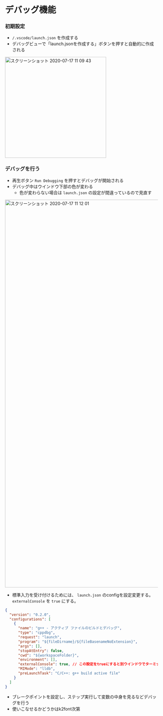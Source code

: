 # デバッグ機能
### 初期設定
- `/.vscode/launch.json` を作成する
- デバッグビューで「launch.jsonを作成する」ボタンを押すと自動的に作成される

<img width="333" alt="スクリーンショット 2020-07-17 11 09 43" src="https://user-images.githubusercontent.com/6561417/87740978-6bb7c080-c81e-11ea-8201-06029881b258.png">


### デバッグを行う
- 再生ボタン `Run Debugging` を押すとデバッグが開始される
- デバッグ中はウインドウ下部の色が変わる
  - 色が変わらない場合は `launch.json` の設定が間違っているので見直す

<img width="1279" alt="スクリーンショット 2020-07-17 11 12 01" src="https://user-images.githubusercontent.com/6561417/87740984-6e1a1a80-c81e-11ea-8513-2db114439301.png">

- 標準入力を受け付けるためには、 `launch.json` のconfigを設定変更する。`externalConsole` を `true` にする。
```json
{
  "version": "0.2.0",
  "configurations": [
    {
      "name": "g++ - アクティブ ファイルのビルドとデバッグ",
      "type": "cppdbg",
      "request": "launch",
      "program": "${fileDirname}/${fileBasenameNoExtension}",
      "args": [],
      "stopAtEntry": false,
      "cwd": "${workspaceFolder}",
      "environment": [],
      "externalConsole": true, // この設定をtrueにすると別ウインドウでターミナルが立ち上がり、標準入力を受け付けるようになる
      "MIMode": "lldb",
      "preLaunchTask": "C/C++: g++ build active file"
    }
  ]
}
```

- ブレークポイントを設定し、ステップ実行して変数の中身を見るなどデバッグを行う
- 使いこなせるかどうかはk2font次第